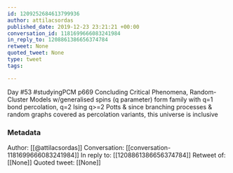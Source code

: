 ```yaml
---
id: 1209252684613799936
author: attilacsordas
published_date: 2019-12-23 23:21:21 +00:00
conversation_id: 1181699666083241984
in_reply_to: 1208861386656374784
retweet: None
quoted_tweet: None
type: tweet
tags:

---
```


Day #53 #studyingPCM p669 Concluding Critical Phenomena, Random-Cluster Models w/generalised spins (q parameter) form family with  q=1 bond percolation,  q=2 Ising q&gt;=2 Potts &amp; since branching processes &amp; random graphs covered as percolation variants, this universe is inclusive

### Metadata

Author: [[@attilacsordas]]
Conversation: [[conversation-1181699666083241984]]
In reply to: [[1208861386656374784]]
Retweet of: [[None]]
Quoted tweet: [[None]]
